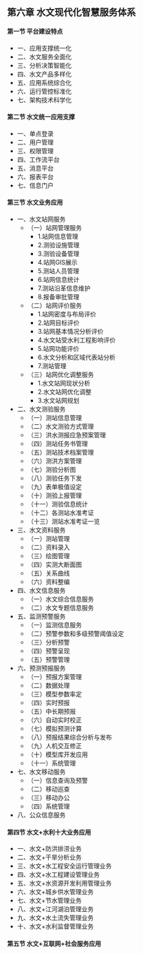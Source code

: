 ## 第六章 水文现代化智慧服务体系
#### 第一节 平台建设特点
- 一、应用支撑统一化
- 二、水文服务全面化
- 三、分析决策智能化
- 四、水文产品多样化
- 五、应用系统综合化
- 六、运行管控标准化
- 七、架构技术科学化
#### 第二节 水文统一应用支撑
- 一、单点登录
- 二、用户管理
- 三、权限管理
- 四、工作流平台
- 五、消息平台
- 六、报表平台
- 七、信息门户
#### 第三节 水文业务应用
- 一、水文站网服务
	- （一）站网管理服务
		- 1.站网信息管理
		- 2.测验设施管理
		- 3.测验设备管理
		- 4.站网GIS展示
		- 5.测站人员管理
		- 6.站网信息统计
		- 7.测站沿革信息维护
		- 8.报备审批管理
	- （二）站网评价服务
		- 1.站网密度与布局评价
		- 2.站网目标评价
		- 3.站网基本情况分析评价
		- 4.水文站受水利工程影响评价
		- 5.站网功能评价
		- 6.水文分析和区域代表站分析
		- 7.测站管理
	- （三）站网优化调整服务
		- 1.水文站网现状分析
		- 2.水文站网优化调整
		- 3.水文站网规划
- 二、水文测验服务
	- （一）测站信息管理
	- （二）水文测验方式管理
	- （三）洪水测报应急预案管理
	- （四）测站任务书管理
	- （五）测站技术档案管理
	- （六）测洪方案管理
	- （七）测验分析图
	- （八）测验任务下发
	- （九）表单极值设定
	- （十）测验上报管理
	- （十一）测验信息统计
	- （十二）各测站水准考证
	- （十三）测站水准考证一览
- 三、水文资料服务
	- （一）测站管理
	- （二）资料录入
	- （三）绘图管理
	- （四）实测大断面图
	- （五）关系曲线
	- （六）资料整编
- 四、水文信息服务
	- （一）水文综合信息服务
	- （二）水文专题信息服务
- 五、监测预警服务
	- （一）监测信息服务
	- （二）预警参数和多级预警阈值设定
	- （三）分析预警
	- （四）预警呈现
	- （五）预警管理
- 六、预测预报服务
	- （一）预报方案管理
	- （二）数据处理
	- （三）模型参数率定
	- （四）实时预报
	- （五）中长期预报
	- （六）自动实时校正
	- （七）模拟预测计算
	- （八）预报结果综合分析与发布
	- （九）人机交互修正
	- （十）模型库开发应用
	- （十一）系统管理
- 七、水文移动服务
	- （一）信息查询及预警
	- （二）移动巡查
	- （三）移动办公
	- （四）系统管理
- 八、公众信息服务
#### 第四节 水文+水利十大业务应用
- 一、水文+防洪排涝业务
- 二、水文+干旱分析业务
- 三、水文+水工程安全运行管理业务
- 四、水文+水工程建设管理业务
- 五、水文+水资源开发利用管理业务
- 六、水文+城乡供水管理业务
- 七、水文+节水管理业务
- 八、水文+江河湖泊管理业务
- 九、水文+水土流失管理业务
- 十、水文+水利监督管理业务
#### 第五节 水文+互联网+社会服务应用
